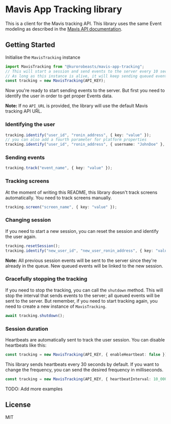 # Mavis App Tracking library
This is a client for the Mavis tracking API. This library uses the same Event modeling as described in the [Mavis API documentation](https://docs.skymavis.com/mavis/app-tracking/guides/tracking-api#events). 
## Getting Started

Initialise the `MavisTracking` instance
```typescript
import MavisTracking from "@kurorobeasts/mavis-app-tracking";
// This will start a session and send events to the server every 10 seconds by default.
// As long as this instance is alive, it will keep sending queued events to the server unless explicitely stopped.
const tracking = new MavisTracking(API_KEY);
```
Now you're ready to start sending events to the server. But first you need to identify the user in order to get proper Events data.

**Note:** If no `API_URL` is provided, the library will use the default Mavis tracking API URL.
### Identifying the user
```typescript
tracking.identify("user_id", "ronin_address", { key: "value" });
// you can also add a fourth parameter for platform properties
tracking.identify("user_id", "ronin_address", { username: "JohnDoe" }, { platform_name: "Firefox" });
````

### Sending events
```typescript
tracking.track("event_name", { key: "value" });
```
### Tracking screens
At the moment of writing this README, this library doesn't track screens automatically. You need to track screens manually.
```typescript
tracking.screen("screen_name", { key: "value" });
```
### Changing session
If you need to start a new session, you can reset the session and identify the user again.
```typescript
tracking.resetSession();
tracking.identify("new_user_id", "new_user_ronin_address", { key: "value"});
```
**Note:** All previous session events will be sent to the server since they're already in the queue. New queued events will be linked to the new session.
### Gracefully stopping the tracking
If you need to stop the tracking, you can call the `shutdown` method. This will stop the interval that sends events to the server; all queued events will be sent to the server.
But remember, if you need to start tracking again, you need to create a new instance of `MavisTracking`.
```typescript
await tracking.shutdown();
```

### Session duration
Heartbeats are automatically sent to track the user session. You can disable heartbeats like this:
```typescript
const tracking = new MavisTracking(API_KEY, { enableHeartbeat: false });
```
This library sends heartbeats every 30 seconds by default. If you want to change the frequency, you can send the desired frequency in milliseconds.
```typescript
const tracking = new MavisTracking(API_KEY, { heartbeatInterval: 10_000 }); // 10 seconds
```
TODO: Add more examples
## License

MIT
